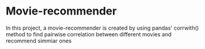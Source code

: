 # Movie-recommender
In this project, a movie-recommender is created by using pandas' corrwith() method to find pairwise correlation between different movies and recommend simmiar ones
